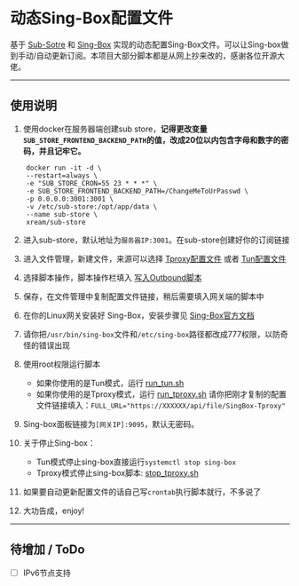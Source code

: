 # 动态Sing-Box配置文件

基于 [Sub-Sotre](https://github.com/sub-store-org/Sub-Store) 和 [Sing-Box](https://github.com/SagerNet/sing-box) 实现的动态配置Sing-Box文件。可以让Sing-box做到手动/自动更新订阅。本项目大部分脚本都是从网上抄来改的，感谢各位开源大佬。

---

## 使用说明

1. 使用docker在服务器端创建sub store，**记得更改变量`SUB_STORE_FRONTEND_BACKEND_PATH`的值，改成20位以内包含字母和数字的密码，并且记牢它。**

```
	docker run -it -d \
	--restart=always \
	-e "SUB_STORE_CRON=55 23 * * *" \
	-e SUB_STORE_FRONTEND_BACKEND_PATH=/ChangeMeToUrPasswd \
	-p 0.0.0.0:3001:3001 \
	-v /etc/sub-store:/opt/app/data \
	--name sub-store \
	xream/sub-store
```

2. 进入sub-store，默认地址为`服务器IP:3001`。在sub-store创建好你的订阅链接

3. 进入文件管理，新建文件，来源可以选择 [Tproxy配置文件](https://raw.githubusercontent.com/TooonyChen/Sing-Box-Dynamic-Config/refs/heads/main/SingBoxConfig_TProxy_DevVersion) 或者 [Tun配置文件](https://raw.githubusercontent.com/TooonyChen/Sing-Box-Dynamic-Config/refs/heads/main/SingBoxConfig_Tun_DevVersion)

4. 选择脚本操作，脚本操作栏填入 [写入Outbound脚本](https://raw.githubusercontent.com/TooonyChen/Sing-Box-Dynamic-Config/refs/heads/main/scriptForAddingOutbound.js)

5. 保存，在文件管理中复制配置文件链接，稍后需要填入网关端的脚本中

6. 在你的Linux网关安装好 Sing-Box，安装步骤见 [Sing-Box官方文档](https://sing-box.sagernet.org/installation/package-manager/)

7. 请你把`/usr/bin/sing-box`文件和`/etc/sing-box`路径都改成777权限，以防奇怪的错误出现

8. 使用root权限运行脚本
   - 如果你使用的是Tun模式，运行 [run_tun.sh](https://github.com/TooonyChen/Sing-Box-Dynamic-Config/blob/main/run_tun.sh)
   - 如果你使用的是Tproxy模式，运行 [run_tproxy.sh](https://github.com/TooonyChen/Sing-Box-Dynamic-Config/blob/main/run_tproxy.sh)
   请你把刚才复制的配置文件链接填入：`FULL_URL="https://XXXXXX/api/file/SingBox-Tproxy"`

10. Sing-box面板链接为`[网关IP]:9095`，默认无密码。

11. 关于停止Sing-box：
    - Tun模式停止sing-box直接运行`systemctl stop sing-box`
    - Tproxy模式停止sing-box脚本: [stop_tproxy.sh](https://github.com/TooonyChen/Sing-Box-Config/blob/main/stop_tproxy.sh)

12. 如果要自动更新配置文件的话自己写`crontab`执行脚本就行，不多说了

13. 大功告成，enjoy!

---

## 待增加 / ToDo

- [ ] IPv6节点支持
